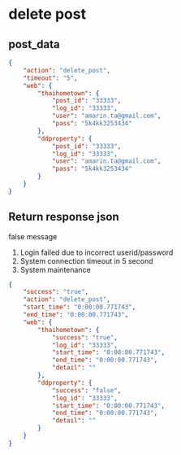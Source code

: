 # delete post

## post_data
~~~json
{
    "action": "delete_post",
    "timeout": "5",
    "web": {
        "thaihometown": {
            "post_id": "33333",
            "log_id": "33333",       
            "user": "amarin.ta@gmail.com",
            "pass": "5k4kk3253434"
        },
        "ddproperty": {
            "post_id": "33333",
            "log_id": "33333",
            "user": "amarin.ta@gmail.com",
            "pass": "5k4kk3253434"            
        }
    }
}
~~~

## Return response json
false message

1. Login failed due to incorrect userid/password
2. System connection timeout in 5 second
3. System maintenance

~~~json
{
    "success": "true",
    "action": "delete_post",
    "start_time": "0:00:00.771743",
    "end_time": "0:00:00.771743",
    "web": {
        "thaihometown": {
            "success": "true",      
            "log_id": "33333",
            "start_time": "0:00:00.771743",
            "end_time": "0:00:00.771743",
            "detail": ""
        },
        "ddproperty": {
            "success": "false",
            "log_id": "33333",
            "start_time": "0:00:00.771743",
            "end_time": "0:00:00.771743",
            "detail": ""
        }
    }
}
~~~
